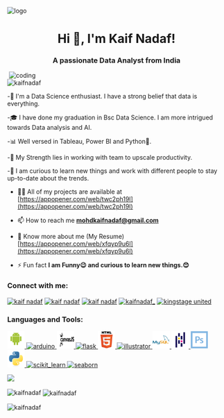![logo](https://github.com/KAIFNADAF/KAIFNADAF/blob/main/png_20230530_231320_0000.png)
<h1 align="center">Hi 👋, I'm Kaif Nadaf!</h1>
<h3 align="center">A passionate Data Analyst from India</h3>
<img align="right" alt="coding" width=" 500" src="https://user-images.githubusercontent.com/55389276/140866485-8fb1c876-9a8f-4d6a-98dc-08c4981eaf70.gif">
<p align="left"> <img src="https://komarev.com/ghpvc/?username=kaifnadaf&label=Profile%20views&color=0e75b6&style=flat" alt="kaifnadaf" /> </p>

-🔭 I'm a Data Science enthusiast. I have a strong belief that data is everything. 

-🎓 I have done my graduation in Bsc Data Science. I am more intrigued towards Data analysis and AI.

-📊 Well versed in Tableau, Power BI and Python🐍.

-🤝  My Strength lies in working with team to upscale productivity.

-💬 I am curious to learn new things and work with different people to stay up-to-date about the trends.

- 👨‍💻 All of my projects are available at [https://appopener.com/web/twc2ph19l](https://appopener.com/web/twc2ph19l)

- 📫 How to reach me **mohdkaifnadaf@gmail.com**

- 📄 Know more about me (My Resume) [https://appopener.com/web/xfqyp9u6l](https://appopener.com/web/xfqyp9u6l)

- ⚡ Fun fact **I am Funny😉 and curious to learn new things.😊**

<h3 align="left">Connect with me:</h3>
<p align="left">
<a href="https://linkedin.com/in/kaif nadaf" target="blank"><img align="center" src="https://raw.githubusercontent.com/rahuldkjain/github-profile-readme-generator/master/src/images/icons/Social/linked-in-alt.svg" alt="kaif nadaf" height="30" width="40" /></a>
<a href="https://kaggle.com/kaif nadaf" target="blank"><img align="center" src="https://raw.githubusercontent.com/rahuldkjain/github-profile-readme-generator/master/src/images/icons/Social/kaggle.svg" alt="kaif nadaf" height="30" width="40" /></a>
<a href="https://fb.com/kaif nadaf" target="blank"><img align="center" src="https://raw.githubusercontent.com/rahuldkjain/github-profile-readme-generator/master/src/images/icons/Social/facebook.svg" alt="kaif nadaf" height="30" width="40" /></a>
<a href="https://instagram.com/kaifnadaf_" target="blank"><img align="center" src="https://raw.githubusercontent.com/rahuldkjain/github-profile-readme-generator/master/src/images/icons/Social/instagram.svg" alt="kaifnadaf_" height="30" width="40" /></a>
<a href="https://www.youtube.com/c/kingstage united" target="blank"><img align="center" src="https://raw.githubusercontent.com/rahuldkjain/github-profile-readme-generator/master/src/images/icons/Social/youtube.svg" alt="kingstage united" height="30" width="40" /></a>
</p>

<h3 align="left">Languages and Tools:</h3>
<p align="left"> <a href="https://developer.android.com" target="_blank" rel="noreferrer"> <img src="https://raw.githubusercontent.com/devicons/devicon/master/icons/android/android-original-wordmark.svg" alt="android" width="40" height="40"/> </a> <a href="https://www.arduino.cc/" target="_blank" rel="noreferrer"> <img src="https://cdn.worldvectorlogo.com/logos/arduino-1.svg" alt="arduino" width="40" height="40"/> </a> <a href="https://canvasjs.com" target="_blank" rel="noreferrer"> <img src="https://raw.githubusercontent.com/Hardik0307/Hardik0307/master/assets/canvasjs-charts.svg" alt="canvasjs" width="40" height="40"/> </a> <a href="https://flask.palletsprojects.com/" target="_blank" rel="noreferrer"> <img src="https://www.vectorlogo.zone/logos/pocoo_flask/pocoo_flask-icon.svg" alt="flask" width="40" height="40"/> </a> <a href="https://www.w3.org/html/" target="_blank" rel="noreferrer"> <img src="https://raw.githubusercontent.com/devicons/devicon/master/icons/html5/html5-original-wordmark.svg" alt="html5" width="40" height="40"/> </a> <a href="https://www.adobe.com/in/products/illustrator.html" target="_blank" rel="noreferrer"> <img src="https://www.vectorlogo.zone/logos/adobe_illustrator/adobe_illustrator-icon.svg" alt="illustrator" width="40" height="40"/> </a> <a href="https://www.mysql.com/" target="_blank" rel="noreferrer"> <img src="https://raw.githubusercontent.com/devicons/devicon/master/icons/mysql/mysql-original-wordmark.svg" alt="mysql" width="40" height="40"/> </a> <a href="https://pandas.pydata.org/" target="_blank" rel="noreferrer"> <img src="https://raw.githubusercontent.com/devicons/devicon/2ae2a900d2f041da66e950e4d48052658d850630/icons/pandas/pandas-original.svg" alt="pandas" width="40" height="40"/> </a> <a href="https://www.photoshop.com/en" target="_blank" rel="noreferrer"> <img src="https://raw.githubusercontent.com/devicons/devicon/master/icons/photoshop/photoshop-line.svg" alt="photoshop" width="40" height="40"/> </a> <a href="https://www.python.org" target="_blank" rel="noreferrer"> <img src="https://raw.githubusercontent.com/devicons/devicon/master/icons/python/python-original.svg" alt="python" width="40" height="40"/> </a> <a href="https://scikit-learn.org/" target="_blank" rel="noreferrer"> <img src="https://upload.wikimedia.org/wikipedia/commons/0/05/Scikit_learn_logo_small.svg" alt="scikit_learn" width="40" height="40"/> </a> <a href="https://seaborn.pydata.org/" target="_blank" rel="noreferrer"> <img src="https://seaborn.pydata.org/_images/logo-mark-lightbg.svg" alt="seaborn" width="40" height="40"/> </a> </p>
<img src="https://media.giphy.com/media/M9gbBd9nbDrOTu1Mqx/giphy.gif" width="100"/>
<p><img align="left" src="https://github-readme-stats.vercel.app/api/top-langs?username=kaifnadaf&show_icons=true&locale=en&layout=compact" alt="kaifnadaf" /></p>

<p>&nbsp;<img align="center" src="https://github-readme-stats.vercel.app/api?username=kaifnadaf&show_icons=true&locale=en" alt="kaifnadaf" /></p>

<p><img align="center" src="https://github-readme-streak-stats.herokuapp.com/?user=kaifnadaf&" alt="kaifnadaf" /></p>
